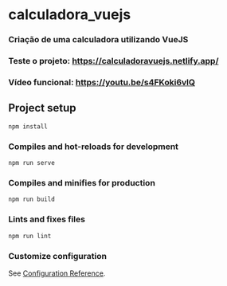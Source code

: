 # calculadora_vuejs

### Criação de uma calculadora utilizando VueJS
### Teste o projeto: https://calculadoravuejs.netlify.app/
### Vídeo funcional: https://youtu.be/s4FKoki6vlQ
## Project setup
```
npm install
```

### Compiles and hot-reloads for development
```
npm run serve
```

### Compiles and minifies for production
```
npm run build
```

### Lints and fixes files
```
npm run lint
```

### Customize configuration
See [Configuration Reference](https://cli.vuejs.org/config/).
